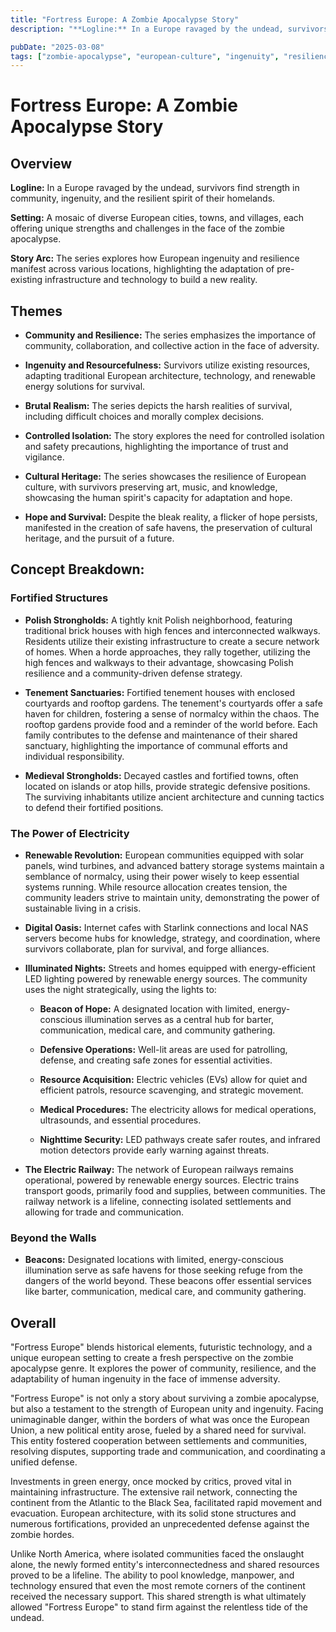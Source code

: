 ```yaml
---
title: "Fortress Europe: A Zombie Apocalypse Story"
description: "**Logline:** In a Europe ravaged by the undead, survivors find strength in community, ingenuity, and the resilient spirit of their homelands."

pubDate: "2025-03-08"
tags: ["zombie-apocalypse", "european-culture", "ingenuity", "resilience", "community", "survival", "cultural-heritage"]
---
```


# Fortress Europe: A Zombie Apocalypse Story

## Overview

**Logline:** In a Europe ravaged by the undead, survivors find strength in community, ingenuity, and the resilient spirit of their homelands.

**Setting:** A mosaic of diverse European cities, towns, and villages, each offering unique strengths and challenges in the face of the zombie apocalypse.

**Story Arc:** The series explores how European ingenuity and resilience manifest across various locations, highlighting the adaptation of pre-existing infrastructure and technology to build a new reality.

## Themes

-   **Community and Resilience:** The series emphasizes the importance of community, collaboration, and collective action in the face of adversity.
    
-   **Ingenuity and Resourcefulness:** Survivors utilize existing resources, adapting traditional European architecture, technology, and renewable energy solutions for survival.
    
-   **Brutal Realism:** The series depicts the harsh realities of survival, including difficult choices and morally complex decisions.
    
-   **Controlled Isolation:** The story explores the need for controlled isolation and safety precautions, highlighting the importance of trust and vigilance.
    
-   **Cultural Heritage:** The series showcases the resilience of European culture, with survivors preserving art, music, and knowledge, showcasing the human spirit's capacity for adaptation and hope.
    
-   **Hope and Survival:** Despite the bleak reality, a flicker of hope persists, manifested in the creation of safe havens, the preservation of cultural heritage, and the pursuit of a future.

## Concept Breakdown:

### Fortified Structures

-   **Polish Strongholds:** A tightly knit Polish neighborhood, featuring traditional brick houses with high fences and interconnected walkways. Residents utilize their existing infrastructure to create a secure network of homes. When a horde approaches, they rally together, utilizing the high fences and walkways to their advantage, showcasing Polish resilience and a community-driven defense strategy.
    
-   **Tenement Sanctuaries:** Fortified tenement houses with enclosed courtyards and rooftop gardens. The tenement's courtyards offer a safe haven for children, fostering a sense of normalcy within the chaos. The rooftop gardens provide food and a reminder of the world before. Each family contributes to the defense and maintenance of their shared sanctuary, highlighting the importance of communal efforts and individual responsibility.
    
-   **Medieval Strongholds:** Decayed castles and fortified towns, often located on islands or atop hills, provide strategic defensive positions. The surviving inhabitants utilize ancient architecture and cunning tactics to defend their fortified positions.
    

### The Power of Electricity

-   **Renewable Revolution:** European communities equipped with solar panels, wind turbines, and advanced battery storage systems maintain a semblance of normalcy, using their power wisely to keep essential systems running. While resource allocation creates tension, the community leaders strive to maintain unity, demonstrating the power of sustainable living in a crisis.
    
-   **Digital Oasis:** Internet cafes with Starlink connections and local NAS servers become hubs for knowledge, strategy, and coordination, where survivors collaborate, plan for survival, and forge alliances.
    
-   **Illuminated Nights:** Streets and homes equipped with energy-efficient LED lighting powered by renewable energy sources. The community uses the night strategically, using the lights to:
    
    -   **Beacon of Hope:** A designated location with limited, energy-conscious illumination serves as a central hub for barter, communication, medical care, and community gathering.
        
    -   **Defensive Operations:** Well-lit areas are used for patrolling, defense, and creating safe zones for essential activities.
        
    -   **Resource Acquisition:** Electric vehicles (EVs) allow for quiet and efficient patrols, resource scavenging, and strategic movement.
        
    -   **Medical Procedures:** The electricity allows for medical operations, ultrasounds, and essential procedures.
        
    -   **Nighttime Security:** LED pathways create safer routes, and infrared motion detectors provide early warning against threats.
        
    
-   **The Electric Railway:** The network of European railways remains operational, powered by renewable energy sources. Electric trains transport goods, primarily food and supplies, between communities. The railway network is a lifeline, connecting isolated settlements and allowing for trade and communication.
    

### Beyond the Walls

-   **Beacons:** Designated locations with limited, energy-conscious illumination serve as safe havens for those seeking refuge from the dangers of the world beyond. These beacons offer essential services like barter, communication, medical care, and community gathering.
    

## Overall

"Fortress Europe" blends historical elements, futuristic technology, and a unique european setting to create a fresh perspective on the zombie apocalypse genre. It explores the power of community, resilience, and the adaptability of human ingenuity in the face of immense adversity.

"Fortress Europe" is not only a story about surviving a zombie apocalypse, but also a testament to the strength of European unity and ingenuity. Facing unimaginable danger, within the borders of what was once the European Union, a new political entity arose, fueled by a shared need for survival. This entity fostered cooperation between settlements and communities, resolving disputes, supporting trade and communication, and coordinating a unified defense.

Investments in green energy, once mocked by critics, proved vital in maintaining infrastructure. The extensive rail network, connecting the continent from the Atlantic to the Black Sea, facilitated rapid movement and evacuation. European architecture, with its solid stone structures and numerous fortifications, provided an unprecedented defense against the zombie hordes.

Unlike North America, where isolated communities faced the onslaught alone, the newly formed entity's interconnectedness and shared resources proved to be a lifeline. The ability to pool knowledge, manpower, and technology ensured that even the most remote corners of the continent received the necessary support. This shared strength is what ultimately allowed "Fortress Europe" to stand firm against the relentless tide of the undead.

